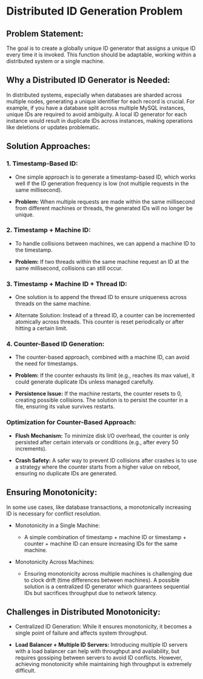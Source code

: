 # Distributed ID Generation Problem

## Problem Statement:
The goal is to create a globally unique ID generator that assigns a unique ID every time it is invoked. This function should be adaptable, working within a distributed system or a single machine.

## Why a Distributed ID Generator is Needed:
In distributed systems, especially when databases are sharded across multiple nodes, generating a unique identifier for each record is crucial. For example, if you have a database split across multiple MySQL instances, unique IDs are required to avoid ambiguity. A local ID generator for each instance would result in duplicate IDs across instances, making operations like deletions or updates problematic.

## Solution Approaches:

### 1. Timestamp-Based ID:
- One simple approach is to generate a timestamp-based ID, which works well if the ID generation frequency is low (not multiple requests in the same millisecond).

- **Problem:** When multiple requests are made within the same millisecond from different machines or threads, the generated IDs will no longer be unique.

### 2. Timestamp + Machine ID:
- To handle collisions between machines, we can append a machine ID to the timestamp.

- **Problem:** If two threads within the same machine request an ID at the same millisecond, collisions can still occur.

### 3. Timestamp + Machine ID + Thread ID:
- One solution is to append the thread ID to ensure uniqueness across threads on the same machine.

- Alternate Solution: Instead of a thread ID, a counter can be incremented atomically across threads. This counter is reset periodically or after hitting a certain limit.

### 4. Counter-Based ID Generation:
- The counter-based approach, combined with a machine ID, can avoid the need for timestamps.

- **Problem:** If the counter exhausts its limit (e.g., reaches its max value), it could generate duplicate IDs unless managed carefully.

- **Persistence Issue:** If the machine restarts, the counter resets to 0, creating possible collisions. The solution is to persist the counter in a file, ensuring its value survives restarts.

### Optimization for Counter-Based Approach:
- **Flush Mechanism:** To minimize disk I/O overhead, the counter is only persisted after certain intervals or conditions (e.g., after every 50 increments).

- **Crash Safety:** A safer way to prevent ID collisions after crashes is to use a strategy where the counter starts from a higher value on reboot, ensuring no duplicate IDs are generated.

## Ensuring Monotonicity:
In some use cases, like database transactions, a monotonically increasing ID is necessary for conflict resolution.

- Monotonicity in a Single Machine:

    - A simple combination of timestamp + machine ID or timestamp + counter + machine ID can ensure increasing IDs for the same machine.

- Monotonicity Across Machines:

    - Ensuring monotonicity across multiple machines is challenging due to clock drift (time differences between machines). A possible solution is a centralized ID generator which guarantees sequential IDs but sacrifices throughput due to network latency.

## Challenges in Distributed Monotonicity:
- Centralized ID Generation: While it ensures monotonicity, it becomes a single point of failure and affects system throughput.

- **Load Balancer + Multiple ID Servers:** Introducing multiple ID servers with a load balancer can help with throughput and availability, but requires gossiping between servers to avoid ID conflicts. However, achieving monotonicity while maintaining high throughput is extremely difficult.